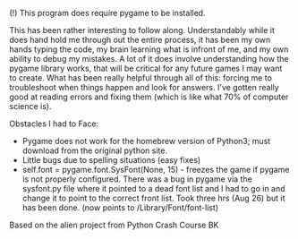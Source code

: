 (!) This program does require pygame to be installed.

This has been rather interesting to follow along. 
Understandably while it does hand hold me through out the entire process, it has been my own hands typing the code, my brain learning what is infront of me, and my own ability to debug my mistakes. A lot of it does involve understanding how the pygame library works,  that will be critical for any future games I may want to create. What has been really helpful through all of this: forcing me to troubleshoot when things happen and look for answers. I've gotten really good at reading errors and fixing them (which is like what 70% of computer science is).

Obstacles I had to Face: 
-	Pygame does not work for the homebrew version of Python3; must download from the original python site. 
-	Little bugs due to spelling situations (easy fixes) 
-	self.font = pygame.font.SysFont(None, 15) - freezes the game if pygame is not properly configured. There was a bug in pygame via the sysfont.py file where it pointed to a dead font list and I had to go in and change it to point to the correct front list. Took three hrs (Aug 26) but it has been done. (now points to /Library/Font/font-list) 

Based on the alien project from Python Crash Course BK 